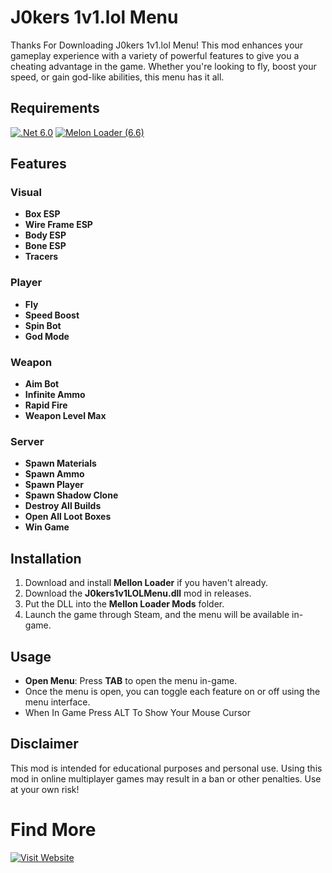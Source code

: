 # J0kers 1v1.lol Menu

Thanks For Downloading J0kers 1v1.lol Menu! This mod enhances your gameplay experience with a variety of powerful features to give you a cheating advantage in the game. Whether you're looking to fly, boost your speed, or gain god-like abilities, this menu has it all.

## Requirements

[![.Net 6.0](https://img.shields.io/badge/Net-6.0-blue?style=for-the-badge)](https://dotnet.microsoft.com/en-us/download/dotnet/thank-you/sdk-6.0.428-windows-x64-installer)
[![Melon Loader (6.6)](https://img.shields.io/badge/MelonLoader-green?style=for-the-badge)](https://github.com/LavaGang/MelonLoader.Installer/releases/download/4.1.1/MelonLoader.Installer.exe)

## Features

### **Visual**
- **Box ESP**
- **Wire Frame ESP**
- **Body ESP**
- **Bone ESP**
- **Tracers**

### **Player**
- **Fly**
- **Speed Boost**
- **Spin Bot**
- **God Mode**

### **Weapon**
- **Aim Bot**
- **Infinite Ammo**
- **Rapid Fire**
- **Weapon Level Max**

### **Server**
- **Spawn Materials**
- **Spawn Ammo**
- **Spawn Player**
- **Spawn Shadow Clone**
- **Destroy All Builds**
- **Open All Loot Boxes**
- **Win Game**

## Installation

1. Download and install **Mellon Loader** if you haven't already.
2. Download the **J0kers1v1LOLMenu.dll** mod in releases.
3. Put the DLL into the **Mellon Loader Mods** folder.
4. Launch the game through Steam, and the menu will be available in-game.

## Usage

- **Open Menu**: Press **TAB** to open the menu in-game.
- Once the menu is open, you can toggle each feature on or off using the menu interface.
- When In Game Press ALT To Show Your Mouse Cursor

## Disclaimer

This mod is intended for educational purposes and personal use. Using this mod in online multiplayer games may result in a ban or other penalties. Use at your own risk!
# Find More
[![Visit Website](https://img.shields.io/badge/Visit-J0kerModZ.lol-blue?style=for-the-badge)](https://www.j0kermodz.lol)
